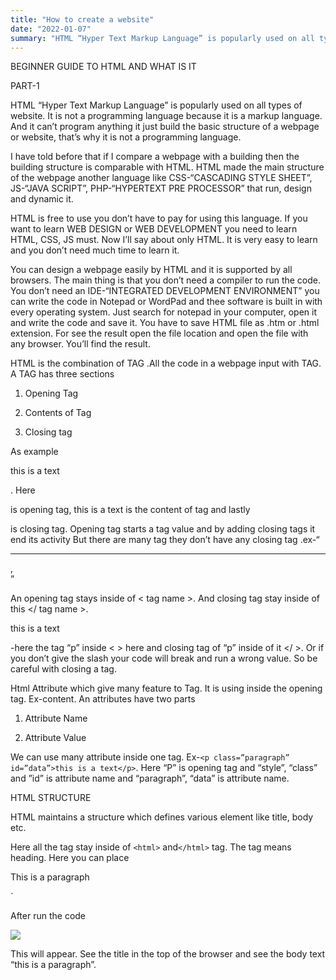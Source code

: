 ```yaml
---
title: "How to create a website"
date: "2022-01-07"
summary: "HTML “Hyper Text Markup Language” is popularly used on all types of website. It is not a programming language because it is a markup language. And it can’t program anything it just build the basic structure of a webpage or website, that’s why it is not a programming language."
---
```



BEGINNER GUIDE TO HTML AND WHAT IS IT

PART-1

HTML “Hyper Text Markup Language” is popularly used on all types of website. It is not a programming language because it is a markup language. And it can’t program anything it just build the basic structure of a webpage or website, that’s why it is not a programming language.

I have told before that if I compare a webpage with a building then the building structure is comparable with HTML. HTML made the main structure of the webpage another language like CSS-“CASCADING STYLE SHEET”, JS-“JAVA SCRIPT”, PHP-“HYPERTEXT PRE PROCESSOR” that run, design and dynamic it.

HTML is free to use you don’t have to pay for using this language. If you want to learn WEB DESIGN or WEB DEVELOPMENT you need to learn HTML, CSS, JS must. Now I’ll say about only HTML. It is very easy to learn and you don’t need much time to learn it.

You can design a webpage easily by HTML and it is supported by all browsers. The main thing is that you don’t need a compiler to run the code. You don’t need an IDE-“INTEGRATED DEVELOPMENT ENVIRONMENT” you can write the code in Notepad or WordPad and thee software is built in with every operating system. Just search for notepad in your computer, open it and write the code and save it. You have to save HTML file as .htm or .html extension. For see the result open the file location and open the file with any browser. You’ll find the result.

HTML is the combination of TAG .All the code in a webpage input with TAG. A TAG has three sections

1.  Opening Tag

2.  Contents of Tag

3.  Closing tag


As example <p> this is a text</p>. Here <p> is opening tag, this is a text is the content of tag and lastly </p> is closing tag. Opening tag starts a tag value and by adding closing tags it end its activity But there are many tag they don’t have any closing tag .ex-“<hr>,<br>”

An opening tag stays inside of < tag name >. And closing tag stay inside of this </ tag name >. <p> this is a text</p> -here the tag “p” inside < > here and closing tag of “p” inside of it </ >. Or if you don’t give the slash your code will break and run a wrong value. So be careful with closing a tag.

Html Attribute which give many feature to Tag. It is using inside the opening tag. Ex-<tag attribute=”value”>content</tag>. An attributes have two parts

1.  Attribute Name

2.  Attribute Value




We can use many attribute inside one tag. Ex-`<p class=”paragraph” id=”data”>this is a text</p>`. Here “P” is opening tag and “style”, “class” and ”id” is attribute name and “paragraph”, “data” is attribute name.


HTML STRUCTURE

HTML maintains a structure which defines various element like title, body etc.














Here all the tag stay inside of `<html>` and`</html>` tag. The tag <head> means heading. Here you can place <title> tag CSS, JS code link, Meta tags and Link tags. The <body> tags define the main body or the main part of code. We can place here text, audio, video graphics etc. And you have to close all the tag before saving it and save it with any name with .htm or .html extension. Then run it.

Write this code on notepad and execute it

`<html>

<head>

<title>This is title</title>

</head>

<body>

<p>This is a paragraph</p>

</body>

</html>`

After run the code

![](https://lh3.googleusercontent.com/2uOYibUIuxBCblGwNgQtxVXmxad54hY0oa8z7yfWuKQsE6vyG-zZSI1nFGHxa2IIGokf6E1rBxaBaY7HQy1YXWNmMGSogn1Q1Qx19DEPwRQH27fwWo08jy9OpP01pBdRm4sJOgrn)

This will appear. See the title in the top of the browser and see the body text “this is a paragraph”.
